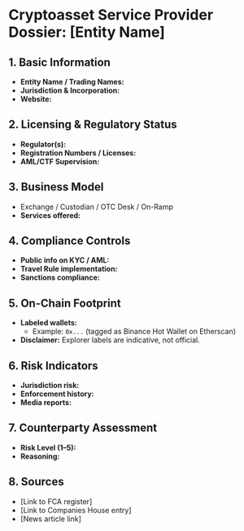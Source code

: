 # Cryptoasset Service Provider Dossier: [Entity Name]

## 1. Basic Information
- **Entity Name / Trading Names:** 
- **Jurisdiction & Incorporation:** 
- **Website:** 

## 2. Licensing & Regulatory Status
- **Regulator(s):**
- **Registration Numbers / Licenses:** 
- **AML/CTF Supervision:** 

## 3. Business Model
- Exchange / Custodian / OTC Desk / On-Ramp  
- **Services offered:** 

## 4. Compliance Controls
- **Public info on KYC / AML:**
- **Travel Rule implementation:**
- **Sanctions compliance:**

## 5. On-Chain Footprint
- **Labeled wallets:**  
  - Example: `0x...` (tagged as Binance Hot Wallet on Etherscan)  
- **Disclaimer:** Explorer labels are indicative, not official.  

## 6. Risk Indicators
- **Jurisdiction risk:**  
- **Enforcement history:**  
- **Media reports:**  

## 7. Counterparty Assessment
- **Risk Level (1–5):**  
- **Reasoning:**  

## 8. Sources
- [Link to FCA register]  
- [Link to Companies House entry]
- [News article link]  